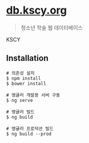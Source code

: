 # [db.kscy.org]()

> 청소년 학술 웹 데이터베이스

KSCY

## Installation
```shell
# 의존성 설치
$ npm install
$ bower install

# 앵귤러 개발용 서버 구동
$ ng serve

# 앵귤러 빌드
$ ng build

# 앵귤러 프로덕션 빌드 
$ ng build --prod

```
